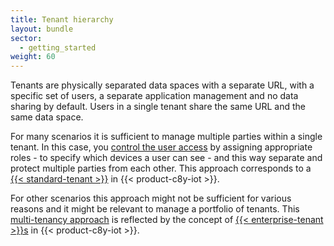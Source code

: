 ```yaml
---
title: Tenant hierarchy
layout: bundle
sector:
  - getting_started
weight: 60
---
```


Tenants are physically separated data spaces with a separate URL, with a specific set of users, a separate application management and no data sharing by default. Users in a single tenant share the same URL and the same data space.

For many scenarios it is sufficient to manage multiple parties within a single tenant. In this case, you [control the user access](/concepts/security/#access-control) by assigning appropriate roles - to specify which devices a user can see - and this way separate and protect multiple parties from each other. This approach corresponds to a [{{< standard-tenant >}}](/concepts/tenant-hierarchy/#standard-tenant) in {{< product-c8y-iot >}}.

For other scenarios this approach might not be sufficient for various reasons and it might be relevant to manage a portfolio of tenants. This [multi-tenancy approach](/concepts/tenant-hierarchy/#multi-tenancy) is reflected by the concept of [{{< enterprise-tenant >}}s](/concepts/tenant-hierarchy/#enterprise-tenant) in {{< product-c8y-iot >}}.  
